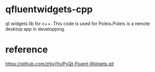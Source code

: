 # qfluentwidgets-cpp
qt widgets lib for c++.
This code is used for Poleis.Poleis is a remote desktop app in developping.

# reference
https://github.com/zhiyiYo/PyQt-Fluent-Widgets.git
